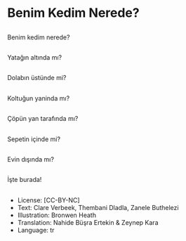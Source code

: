 # Benim Kedim Nerede?

##
Benim kedim nerede?

##
Yatağın altında mı?

##
Dolabın üstünde mi?

##
Koltuğun yaninda mı?

##
Çöpün yan tarafında mı?

##
Sepetin içinde mi?

##
Evin dışında mı?

##
İşte burada!

##
* License: [CC-BY-NC]
* Text: Clare Verbeek, Thembani Dladla, Zanele Buthelezi
* Illustration: Bronwen Heath
* Translation: Nahide Büşra Ertekin & Zeynep Kara
* Language: tr
